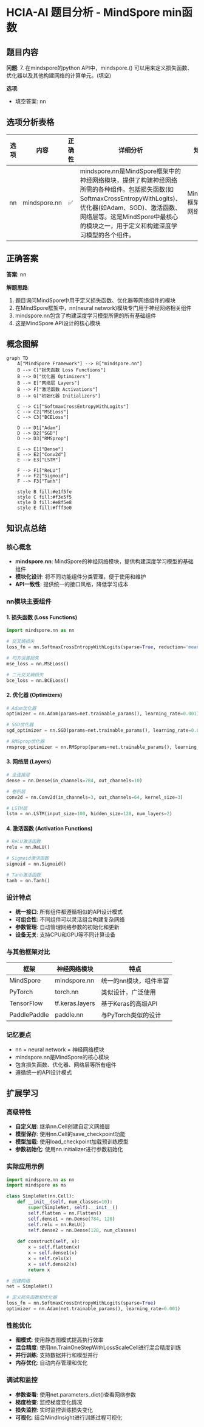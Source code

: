# HCIA-AI 题目分析 - MindSpore min函数

## 题目内容

**问题**: 7. 在mindspore的python API中，mindspore.() 可以用来定义损失函数、优化器以及其他构建网络的计算单元。(填空)

**选项**:
- 填空答案: nn

## 选项分析表格

| 选项 | 内容 | 正确性 | 详细分析 | 知识点 |
|------|------|--------|----------|--------|
| nn | mindspore.nn | ✅ | mindspore.nn是MindSpore框架中的神经网络模块，提供了构建神经网络所需的各种组件。包括损失函数(如SoftmaxCrossEntropyWithLogits)、优化器(如Adam、SGD)、激活函数、网络层等。这是MindSpore中最核心的模块之一，用于定义和构建深度学习模型的各个组件。 | MindSpore框架、神经网络模块 |

## 正确答案
**答案**: nn

**解题思路**: 
1. 题目询问MindSpore中用于定义损失函数、优化器等网络组件的模块
2. 在MindSpore框架中，nn(neural network)模块专门用于神经网络相关组件
3. mindspore.nn包含了构建深度学习模型所需的所有基础组件
4. 这是MindSpore API设计的核心模块

## 概念图解

```mermaid
graph TD
    A["MindSpore Framework"] --> B["mindspore.nn"]
    B --> C["损失函数 Loss Functions"]
    B --> D["优化器 Optimizers"]
    B --> E["网络层 Layers"]
    B --> F["激活函数 Activations"]
    B --> G["初始化器 Initializers"]
    
    C --> C1["SoftmaxCrossEntropyWithLogits"]
    C --> C2["MSELoss"]
    C --> C3["BCELoss"]
    
    D --> D1["Adam"]
    D --> D2["SGD"]
    D --> D3["RMSprop"]
    
    E --> E1["Dense"]
    E --> E2["Conv2d"]
    E --> E3["LSTM"]
    
    F --> F1["ReLU"]
    F --> F2["Sigmoid"]
    F --> F3["Tanh"]
    
    style B fill:#e1f5fe
    style C fill:#f3e5f5
    style D fill:#e8f5e8
    style E fill:#fff3e0
```

## 知识点总结

### 核心概念
- **mindspore.nn**: MindSpore的神经网络模块，提供构建深度学习模型的基础组件
- **模块化设计**: 将不同功能组件分类管理，便于使用和维护
- **API一致性**: 提供统一的接口风格，降低学习成本

### nn模块主要组件

#### 1. 损失函数 (Loss Functions)
```python
import mindspore.nn as nn

# 交叉熵损失
loss_fn = nn.SoftmaxCrossEntropyWithLogits(sparse=True, reduction='mean')

# 均方误差损失
mse_loss = nn.MSELoss()

# 二元交叉熵损失
bce_loss = nn.BCELoss()
```

#### 2. 优化器 (Optimizers)
```python
# Adam优化器
optimizer = nn.Adam(params=net.trainable_params(), learning_rate=0.001)

# SGD优化器
sgd_optimizer = nn.SGD(params=net.trainable_params(), learning_rate=0.01)

# RMSprop优化器
rmsprop_optimizer = nn.RMSprop(params=net.trainable_params(), learning_rate=0.001)
```

#### 3. 网络层 (Layers)
```python
# 全连接层
dense = nn.Dense(in_channels=784, out_channels=10)

# 卷积层
conv2d = nn.Conv2d(in_channels=3, out_channels=64, kernel_size=3)

# LSTM层
lstm = nn.LSTM(input_size=100, hidden_size=128, num_layers=2)
```

#### 4. 激活函数 (Activation Functions)
```python
# ReLU激活函数
relu = nn.ReLU()

# Sigmoid激活函数
sigmoid = nn.Sigmoid()

# Tanh激活函数
tanh = nn.Tanh()
```

### 设计特点
- **统一接口**: 所有组件都遵循相似的API设计模式
- **可组合性**: 不同组件可以灵活组合构建复杂网络
- **参数管理**: 自动管理网络参数的初始化和更新
- **设备无关**: 支持CPU和GPU等不同计算设备

### 与其他框架对比
| 框架 | 神经网络模块 | 特点 |
|------|-------------|------|
| MindSpore | mindspore.nn | 统一的nn模块，组件丰富 |
| PyTorch | torch.nn | 类似设计，广泛使用 |
| TensorFlow | tf.keras.layers | 基于Keras的高级API |
| PaddlePaddle | paddle.nn | 与PyTorch类似的设计 |

### 记忆要点
- nn = neural network = 神经网络模块
- mindspore.nn是MindSpore的核心模块
- 包含损失函数、优化器、网络层等所有组件
- 遵循统一的API设计模式

## 扩展学习

### 高级特性
- **自定义层**: 继承nn.Cell创建自定义网络层
- **模型保存**: 使用nn.Cell的save_checkpoint功能
- **模型加载**: 使用load_checkpoint加载预训练模型
- **参数初始化**: 使用nn.initializer进行参数初始化

### 实际应用示例
```python
import mindspore.nn as nn
import mindspore as ms

class SimpleNet(nn.Cell):
    def __init__(self, num_classes=10):
        super(SimpleNet, self).__init__()
        self.flatten = nn.Flatten()
        self.dense1 = nn.Dense(784, 128)
        self.relu = nn.ReLU()
        self.dense2 = nn.Dense(128, num_classes)
    
    def construct(self, x):
        x = self.flatten(x)
        x = self.dense1(x)
        x = self.relu(x)
        x = self.dense2(x)
        return x

# 创建网络
net = SimpleNet()

# 定义损失函数和优化器
loss_fn = nn.SoftmaxCrossEntropyWithLogits(sparse=True)
optimizer = nn.Adam(net.trainable_params(), learning_rate=0.001)
```

### 性能优化
- **图模式**: 使用静态图模式提高执行效率
- **混合精度**: 使用nn.TrainOneStepWithLossScaleCell进行混合精度训练
- **并行训练**: 支持数据并行和模型并行
- **内存优化**: 自动内存管理和优化

### 调试和监控
- **参数查看**: 使用net.parameters_dict()查看网络参数
- **梯度检查**: 监控梯度变化情况
- **损失监控**: 实时监控训练损失变化
- **可视化**: 结合MindInsight进行训练过程可视化